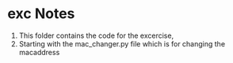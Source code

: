 # exc Notes

 1. This folder contains the code for the excercise, 
 2. Starting with the mac_changer.py file which is for changing the macaddress 

